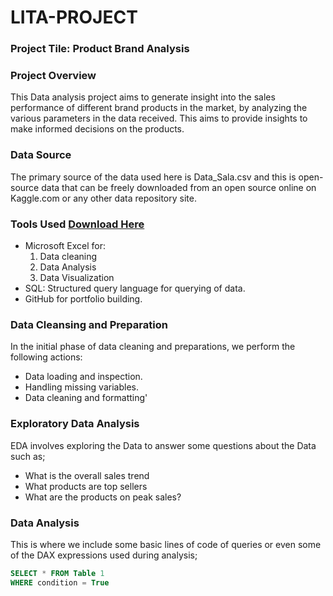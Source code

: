 # LITA-PROJECT
### Project Tile: Product Brand Analysis

### Project Overview
This Data analysis project aims to generate insight into the sales performance of different brand products in the market, by analyzing the various parameters in the data received.
This aims to provide insights to make informed decisions on the products.

### Data Source
The primary source of the data used here is Data_Sala.csv and this is open-source data that can be freely downloaded from an open source online on Kaggle.com or any other data repository site.

### Tools Used [Download Here](https://www.microsoft.com)
- Microsoft Excel for:
  1. Data cleaning
  2. Data Analysis
  3. Data Visualization
- SQL: Structured query language for querying of data.
- GitHub for portfolio building.

### Data Cleansing and Preparation
In the initial phase of data cleaning and preparations, we perform the following actions:
- Data loading and inspection.
- Handling missing variables.
- Data cleaning and formatting'

### Exploratory Data Analysis
EDA involves exploring the Data to answer some questions about the Data such as;
- What is the overall sales trend
- What products are top sellers
-  What are the products on peak sales?

### Data Analysis
This is where we include some basic lines of code of queries or even some of the DAX expressions used during analysis;
```SQL
SELECT * FROM Table 1
WHERE condition = True
```
